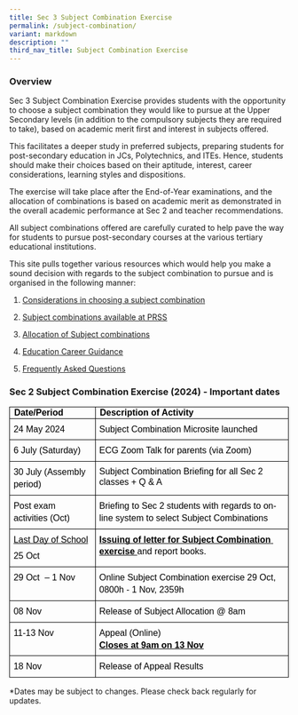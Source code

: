```yaml
---
title: Sec 3 Subject Combination Exercise
permalink: /subject-combination/
variant: markdown
description: ""
third_nav_title: Subject Combination Exercise
---
```

<h3>Overview</h3>
<p>Sec 3 Subject Combination Exercise provides students with the opportunity
to choose a subject combination they would like to pursue at the Upper
Secondary levels (in addition to the compulsory subjects they are required
to take), based on academic merit first and interest in subjects offered.</p>
<p>This facilitates a deeper study in preferred subjects, preparing students
for post-secondary education in JCs, Polytechnics, and ITEs. Hence, students
should make their choices based on their aptitude, interest, career considerations,
learning styles and dispositions.</p>
<p>The exercise will take place after the End-of-Year examinations, and the
allocation of combinations is based on academic merit as demonstrated in
the overall academic performance at Sec 2 and teacher recommendations.</p>
<p>All subject combinations offered are carefully curated to help pave the
way for students to pursue post-secondary courses at the various tertiary
educational institutions.</p>
<p>This site pulls together various resources which would help you make a
sound decision with regards to the subject combination to pursue and is
organised in the following manner:</p>
<ol data-tight="true" class="tight">
<li>
<p><a href="/considerations-in-choosing-a-subject-combination/" rel="noopener noreferrer nofollow" target="_blank">Considerations in choosing a subject combination</a>
</p>
</li>
<li>
<p><a href="/list-of-subject-combinations/" rel="noopener noreferrer nofollow" target="_blank">Subject combinations available at PRSS</a>
</p>
</li>
<li>
<p><a href="/allocations-of-subject-combinations/" rel="noopener noreferrer nofollow" target="_blank">Allocation of Subject combinations</a>
</p>
</li>
<li>
<p><a href="/education-career-guidance/" rel="noopener noreferrer nofollow" target="_blank">Education Career Guidance</a>
</p>
</li>
<li>
<p><a href="/frequently-asked-questions/" rel="noopener noreferrer nofollow" target="_blank">Frequently Asked Questions</a>
</p>
</li>
</ol>
<h3>Sec 2 Subject Combination Exercise (2024) - Important dates</h3>
<p></p>
<table style="border:none;border-collapse:collapse;"><colgroup><col width="180"><col width="470"></colgroup><tbody><tr style="height:15.7pt"><td style="border-left:solid #000000 1pt;border-right:solid #000000 0.5pt;border-bottom:solid #000000 1pt;border-top:solid #000000 1pt;vertical-align:middle;background-color:transparent;padding:0pt 5.75pt 0pt 5.75pt;overflow:hidden;overflow-wrap:break-word;"><p style="line-height:1.2;margin-top:0pt;margin-bottom:0pt;" dir="ltr"><span style="font-size:12pt;font-family:Arial,sans-serif;color:#000000;background-color:transparent;font-weight:700;font-style:normal;font-variant:normal;text-decoration:none;vertical-align:baseline;white-space:pre;white-space:pre-wrap;">Date/Period</span></p></td><td style="border-left:solid #000000 1pt;border-right:solid #000000 1pt;border-bottom:solid #000000 1pt;border-top:solid #000000 1pt;vertical-align:middle;background-color:transparent;padding:0pt 5.75pt 0pt 5.75pt;overflow:hidden;overflow-wrap:break-word;"><p style="line-height:1.2;margin-top:0pt;margin-bottom:0pt;" dir="ltr"><span style="font-size:12pt;font-family:Arial,sans-serif;color:#000000;background-color:transparent;font-weight:700;font-style:normal;font-variant:normal;text-decoration:none;vertical-align:baseline;white-space:pre;white-space:pre-wrap;">Description of Activity</span></p></td></tr><tr style="height:15.25pt"><td style="border-left:solid #000000 1pt;border-right:solid #000000 1pt;border-bottom:solid #000000 1pt;border-top:solid #000000 1pt;vertical-align:top;padding:0pt 5pt 0pt 5pt;overflow:hidden;overflow-wrap:break-word;"><p style="line-height:1.365;margin-top:6pt;margin-bottom:6pt;" dir="ltr"><span style="font-size:12pt;font-family:Arial,sans-serif;color:#000000;background-color:transparent;font-weight:400;font-style:normal;font-variant:normal;text-decoration:none;vertical-align:baseline;white-space:pre;white-space:pre-wrap;">24 May 2024</span></p></td><td style="border-left:solid #000000 1pt;border-right:solid #000000 1pt;border-bottom:solid #000000 1pt;border-top:solid #000000 1pt;vertical-align:top;padding:0pt 5pt 0pt 5pt;overflow:hidden;overflow-wrap:break-word;"><p style="line-height:1.365;margin-top:6pt;margin-bottom:6pt;" dir="ltr"><span style="font-size:12pt;font-family:Arial,sans-serif;color:#000000;background-color:transparent;font-weight:400;font-style:normal;font-variant:normal;text-decoration:none;vertical-align:baseline;white-space:pre;white-space:pre-wrap;">Subject Combination Microsite launched</span></p></td></tr><tr style="height:25.85pt"><td style="border-left:solid #000000 1pt;border-right:solid #000000 1pt;border-bottom:solid #000000 1pt;border-top:solid #000000 1pt;vertical-align:top;padding:0pt 5pt 0pt 5pt;overflow:hidden;overflow-wrap:break-word;"><p style="line-height:1.365;margin-top:6pt;margin-bottom:6pt;" dir="ltr"><span style="font-size:12pt;font-family:Arial,sans-serif;color:#000000;background-color:transparent;font-weight:400;font-style:normal;font-variant:normal;text-decoration:none;vertical-align:baseline;white-space:pre;white-space:pre-wrap;">6 July (Saturday)</span></p></td><td style="border-left:solid #000000 1pt;border-right:solid #000000 1pt;border-bottom:solid #000000 1pt;border-top:solid #000000 1pt;vertical-align:top;padding:0pt 5pt 0pt 5pt;overflow:hidden;overflow-wrap:break-word;"><p style="line-height:1.365;margin-top:6pt;margin-bottom:6pt;" dir="ltr"><span style="font-size:12pt;font-family:Arial,sans-serif;color:#000000;background-color:transparent;font-weight:400;font-style:normal;font-variant:normal;text-decoration:none;vertical-align:baseline;white-space:pre;white-space:pre-wrap;">ECG Zoom Talk for parents (via Zoom)</span></p></td></tr><tr style="height:0pt"><td style="border-left:solid #000000 1pt;border-right:solid #000000 1pt;border-bottom:solid #000000 1pt;border-top:solid #000000 1pt;vertical-align:top;padding:0pt 5pt 0pt 5pt;overflow:hidden;overflow-wrap:break-word;"><p style="line-height:1.365;margin-top:6pt;margin-bottom:6pt;" dir="ltr"><span style="font-size:12pt;font-family:Arial,sans-serif;color:#000000;background-color:transparent;font-weight:400;font-style:normal;font-variant:normal;text-decoration:none;vertical-align:baseline;white-space:pre;white-space:pre-wrap;">30 July (Assembly period)</span></p></td><td style="border-left:solid #000000 1pt;border-right:solid #000000 1pt;border-bottom:solid #000000 1pt;border-top:solid #000000 1pt;vertical-align:top;padding:0pt 5pt 0pt 5pt;overflow:hidden;overflow-wrap:break-word;"><p style="line-height:1.2;margin-top:6pt;margin-bottom:6pt;" dir="ltr"><span style="font-size:12pt;font-family:Arial,sans-serif;color:#000000;background-color:transparent;font-weight:400;font-style:normal;font-variant:normal;text-decoration:none;vertical-align:baseline;white-space:pre;white-space:pre-wrap;">Subject Combination Briefing for all Sec 2 classes + Q &amp; A</span></p></td></tr><tr style="height:0pt"><td style="border-left:solid #000000 1pt;border-right:solid #000000 1pt;border-bottom:solid #000000 1pt;border-top:solid #000000 1pt;vertical-align:top;padding:0pt 5pt 0pt 5pt;overflow:hidden;overflow-wrap:break-word;"><p style="line-height:1.365;margin-top:6pt;margin-bottom:6pt;" dir="ltr"><span style="font-size:12pt;font-family:Arial,sans-serif;color:#000000;background-color:transparent;font-weight:400;font-style:normal;font-variant:normal;text-decoration:none;vertical-align:baseline;white-space:pre;white-space:pre-wrap;">Post exam activities (Oct)</span></p></td><td style="border-left:solid #000000 1pt;border-right:solid #000000 1pt;border-bottom:solid #000000 1pt;border-top:solid #000000 1pt;vertical-align:top;padding:0pt 5pt 0pt 5pt;overflow:hidden;overflow-wrap:break-word;"><p style="line-height:1.365;margin-top:6pt;margin-bottom:6pt;" dir="ltr"><span style="font-size:12pt;font-family:Arial,sans-serif;color:#000000;background-color:transparent;font-weight:400;font-style:normal;font-variant:normal;text-decoration:none;vertical-align:baseline;white-space:pre;white-space:pre-wrap;">Briefing to Sec 2 students with regards to on-line system to select Subject Combinations</span></p></td></tr><tr style="height:0pt"><td style="border-left:solid #000000 1pt;border-right:solid #000000 1pt;border-bottom:solid #000000 1pt;border-top:solid #000000 1pt;vertical-align:top;padding:0pt 5pt 0pt 5pt;overflow:hidden;overflow-wrap:break-word;"><p style="line-height:1.365;margin-top:6pt;margin-bottom:6pt;" dir="ltr"><span style="font-size:12pt;font-family:Arial,sans-serif;color:#000000;background-color:transparent;font-weight:400;font-style:normal;font-variant:normal;text-decoration:underline;-webkit-text-decoration-skip:none;text-decoration-skip-ink:none;vertical-align:baseline;white-space:pre;white-space:pre-wrap;">Last Day of School</span></p><p style="line-height:1.365;margin-top:6pt;margin-bottom:6pt;" dir="ltr"><span style="font-size:12pt;font-family:Arial,sans-serif;color:#000000;background-color:transparent;font-weight:400;font-style:normal;font-variant:normal;text-decoration:none;vertical-align:baseline;white-space:pre;white-space:pre-wrap;">25 Oct</span></p></td><td style="border-left:solid #000000 1pt;border-right:solid #000000 1pt;border-bottom:solid #000000 1pt;border-top:solid #000000 1pt;vertical-align:top;padding:0pt 5pt 0pt 5pt;overflow:hidden;overflow-wrap:break-word;"><p style="line-height:1.365;margin-top:6pt;margin-bottom:6pt;" dir="ltr"><span style="font-size:12pt;font-family:Arial,sans-serif;color:#000000;background-color:transparent;font-weight:700;font-style:normal;font-variant:normal;text-decoration:underline;-webkit-text-decoration-skip:none;text-decoration-skip-ink:none;vertical-align:baseline;white-space:pre;white-space:pre-wrap;">Issuing of letter for Subject Combination exercise </span><span style="font-size:12pt;font-family:Arial,sans-serif;color:#000000;background-color:transparent;font-weight:400;font-style:normal;font-variant:normal;text-decoration:none;vertical-align:baseline;white-space:pre;white-space:pre-wrap;">and report books.</span></p></td></tr><tr style="height:0pt"><td style="border-left:solid #000000 1pt;border-right:solid #000000 1pt;border-bottom:solid #000000 1pt;border-top:solid #000000 1pt;vertical-align:top;padding:0pt 5pt 0pt 5pt;overflow:hidden;overflow-wrap:break-word;"><p style="line-height:1.365;margin-top:6pt;margin-bottom:6pt;" dir="ltr"><span style="font-size:12pt;font-family:Arial,sans-serif;color:#000000;background-color:transparent;font-weight:400;font-style:normal;font-variant:normal;text-decoration:none;vertical-align:baseline;white-space:pre;white-space:pre-wrap;">29 Oct&nbsp; – 1 Nov&nbsp;</span></p></td><td style="border-left:solid #000000 1pt;border-right:solid #000000 1pt;border-bottom:solid #000000 1pt;border-top:solid #000000 1pt;vertical-align:top;padding:0pt 5pt 0pt 5pt;overflow:hidden;overflow-wrap:break-word;"><p style="line-height:1.365;margin-top:6pt;margin-bottom:6pt;" dir="ltr"><span style="font-size:12pt;font-family:Arial,sans-serif;color:#000000;background-color:transparent;font-weight:400;font-style:normal;font-variant:normal;text-decoration:none;vertical-align:baseline;white-space:pre;white-space:pre-wrap;">Online Subject Combination exercise 29 Oct, 0800h - 1 Nov, 2359h</span></p></td></tr><tr style="height:0pt"><td style="border-left:solid #000000 1pt;border-right:solid #000000 1pt;border-bottom:solid #000000 1pt;border-top:solid #000000 1pt;vertical-align:top;padding:0pt 5pt 0pt 5pt;overflow:hidden;overflow-wrap:break-word;"><p style="line-height:1.365;margin-top:6pt;margin-bottom:6pt;" dir="ltr"><span style="font-size:12pt;font-family:Arial,sans-serif;color:#000000;background-color:transparent;font-weight:400;font-style:normal;font-variant:normal;text-decoration:none;vertical-align:baseline;white-space:pre;white-space:pre-wrap;">08 Nov&nbsp;</span></p></td><td style="border-left:solid #000000 1pt;border-right:solid #000000 1pt;border-bottom:solid #000000 1pt;border-top:solid #000000 1pt;vertical-align:top;padding:0pt 5pt 0pt 5pt;overflow:hidden;overflow-wrap:break-word;"><p style="line-height:1.365;margin-top:6pt;margin-bottom:6pt;" dir="ltr"><span style="font-size:12pt;font-family:Arial,sans-serif;color:#000000;background-color:transparent;font-weight:400;font-style:normal;font-variant:normal;text-decoration:none;vertical-align:baseline;white-space:pre;white-space:pre-wrap;">Release of Subject Allocation @ 8am</span></p></td></tr><tr style="height:0pt"><td style="border-left:solid #000000 1pt;border-right:solid #000000 1pt;border-bottom:solid #000000 1pt;border-top:solid #000000 1pt;vertical-align:top;padding:0pt 5pt 0pt 5pt;overflow:hidden;overflow-wrap:break-word;"><p style="line-height:1.365;margin-top:6pt;margin-bottom:6pt;" dir="ltr"><span style="font-size:12pt;font-family:Arial,sans-serif;color:#000000;background-color:transparent;font-weight:400;font-style:normal;font-variant:normal;text-decoration:none;vertical-align:baseline;white-space:pre;white-space:pre-wrap;">11-13 Nov&nbsp;</span></p></td><td style="border-left:solid #000000 1pt;border-right:solid #000000 1pt;border-bottom:solid #000000 1pt;border-top:solid #000000 1pt;vertical-align:top;padding:0pt 5pt 0pt 5pt;overflow:hidden;overflow-wrap:break-word;"><p style="line-height:1.365;margin-top:6pt;margin-bottom:6pt;" dir="ltr"><span style="font-size:12pt;font-family:Arial,sans-serif;color:#000000;background-color:transparent;font-weight:400;font-style:normal;font-variant:normal;text-decoration:none;vertical-align:baseline;white-space:pre;white-space:pre-wrap;">Appeal (Online)<br></span><span style="font-size:12pt;font-family:Arial,sans-serif;color:#000000;background-color:transparent;font-weight:700;font-style:normal;font-variant:normal;text-decoration:underline;-webkit-text-decoration-skip:none;text-decoration-skip-ink:none;vertical-align:baseline;white-space:pre;white-space:pre-wrap;">Closes at 9am on 13 Nov</span></p></td></tr><tr style="height:0pt"><td style="border-left:solid #000000 1pt;border-right:solid #000000 1pt;border-bottom:solid #000000 1pt;border-top:solid #000000 1pt;vertical-align:top;padding:0pt 5pt 0pt 5pt;overflow:hidden;overflow-wrap:break-word;"><p style="line-height:1.365;margin-top:6pt;margin-bottom:6pt;" dir="ltr"><span style="font-size:12pt;font-family:Arial,sans-serif;color:#000000;background-color:transparent;font-weight:400;font-style:normal;font-variant:normal;text-decoration:none;vertical-align:baseline;white-space:pre;white-space:pre-wrap;">18 Nov</span></p></td><td style="border-left:solid #000000 1pt;border-right:solid #000000 1pt;border-bottom:solid #000000 1pt;border-top:solid #000000 1pt;vertical-align:top;padding:0pt 5pt 0pt 5pt;overflow:hidden;overflow-wrap:break-word;"><p style="line-height:1.365;margin-top:6pt;margin-bottom:6pt;" dir="ltr"><span style="font-size:12pt;font-family:Arial,sans-serif;color:#000000;background-color:transparent;font-weight:400;font-style:normal;font-variant:normal;text-decoration:none;vertical-align:baseline;white-space:pre;white-space:pre-wrap;">Release of Appeal Results</span></p></td></tr></tbody></table>

*Dates may be subject to changes. Please check back regularly for updates.